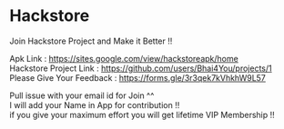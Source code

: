 # Hackstore
Join Hackstore Project and Make it Better !!<br>

Apk Link : https://sites.google.com/view/hackstoreapk/home<br>
Hackstore Project Link : https://github.com/users/Bhai4You/projects/1<br>
Please Give Your Feedback : https://forms.gle/3r3qek7kVhkhW9L57<br>

Pull issue with your email id for Join ^^<br>
I will add your Name in App for contribution !!<br>
if you give your maximum effort you will get lifetime VIP Membership !!<br>
